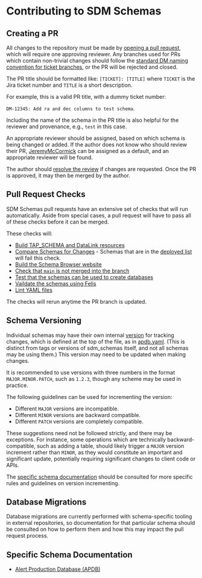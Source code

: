 Contributing to SDM Schemas
===========================

Creating a PR
-------------

All changes to the repository must be made by [opening a pull request](https://github.com/lsst/sdm_schemas/compare), which will require one approving reviewer.
Any branches used for PRs which contain non-trivial changes should follow the [standard DM naming convention for ticket branches](https://developer.lsst.io/work/flow.html#ticket-branches), or the PR will be rejected and closed.

The PR title should be formatted like: `[TICKET]: [TITLE]` where `TICKET` is the Jira ticket number and `TITLE` is a short description.

For example, this is a valid PR title, with a dummy ticket number:

`DM-12345: Add ra and dec columns to test schema`.

Including the name of the schema in the PR title is also helpful for the reviewer and provenance, e.g., `test` in this case.

An appropriate reviewer should be assigned, based on which schema is being changed or added.
If the author does not know who should review their PR, [JeremyMcCormick](https://github.com/JeremyMcCormick) can be assigned as a default, and an appropriate reviewer will be found.

The author should [resolve the review](https://developer.lsst.io/work/flow.html#resolving-a-review) if changes are requested.
Once the PR is approved, it may then be merged by the author.

Pull Request Checks
-------------------

SDM Schemas pull requests have an extensive set of checks that will run automatically.
Aside from special cases, a pull request will have to pass all of these checks before it can be merged.

These checks will:

- [Build TAP_SCHEMA and DataLink resources](.github/workflows/build.yaml)
- [Compare Schemas for Changes](.github/workflows/compare.yaml) - Schemas that are in the [deployed list](./python/lsst/sdm_schemas/schemas/deployed-schemas.txt) will fail this check.
- [Build the Schema Browser website](.github/workflows/docs.yaml)
- [Check that `main` is not merged into the branch](.github/workflows/rebase_checker.yaml)
- [Test that the schemas can be used to create databases](.github/workflows/test_databases.yaml)
- [Vaildate the schemas using Felis](.github/workflows/validate.yaml)
- [Lint YAML files](.github/workflows/yamllint.yaml)

The checks will rerun anytime the PR branch is updated.

Schema Versioning
-----------------

Individual schemas may have their own internal [version](https://felis.lsst.io/user-guide/model.html#schema-version) for tracking changes, which is defined at the top of the file, as in [apdb.yaml](./python/lsst/sdm_schemas/schemas/apdb.yaml).
(This is distinct from tags or versions of sdm_schemas itself, and not all schemas may be using them.)
This version may need to be updated when making changes.

It is recommended to use versions with three numbers in the format `MAJOR.MINOR.PATCH`, such as `1.2.3`, though any scheme may be used in practice.

The following guidelines can be used for incrementing the version:

- Different `MAJOR` versions are incompatible.
- Different `MINOR` versions are backward compatible.
- Different `PATCH` versions are completely compatible.

These suggestions need not be followed strictly, and there may be exceptions.
For instance, some operations which are technically backward-compatible, such as adding a table, should likely trigger a `MAJOR` version increment rather than `MINOR`, as they would constitute an important and significant update, potentially requiring significant changes to client code or APIs.

The [specific schema documentation](#specific-schema-documentation) should be consulted for more specific rules and guidelines on version incrementing.

Database Migrations
-------------------

Database migrations are currently performed with schema-specific tooling in external repositories, so documentation for that particular schema should be consulted on how to perform them and how this may impact the pull request process.

Specific Schema Documentation
-----------------------------

- [Alert Production Database (APDB)](docs/APDB.md)
